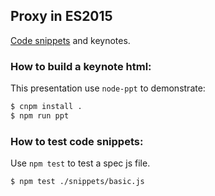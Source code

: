 ## Proxy in ES2015

[Code snippets](./snippets) and keynotes.

### How to build a keynote html:
This presentation use `node-ppt` to demonstrate:

```bash
$ cnpm install .
$ npm run ppt
```

### How to test code snippets:
Use `npm test` to test a spec js file.

```bash
$ npm test ./snippets/basic.js
```